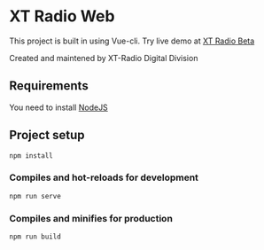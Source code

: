 # XT Radio Web
This project is built in using Vue-cli. Try live demo at [XT Radio Beta](https://xtradio-web.herokuapp.com/)

Created and maintened by XT-Radio Digital Division

## Requirements
You need to install [NodeJS](https://nodejs.org/en/)

## Project setup
```
npm install
```

### Compiles and hot-reloads for development
```
npm run serve
```

### Compiles and minifies for production
```
npm run build
```
